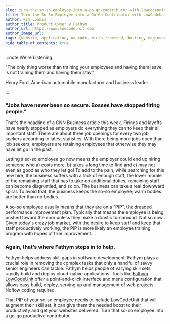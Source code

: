 ```yaml
---
slug: turn-the-so-so-employee-into-a-go-go-contributor-with-lowcodeunit
title: Turn the So-So Employee into a Go-Go Contributor with LowCodeUnit
author: Kim Loomis
author_title: Product Owner @ Fathym
author_url: https://www.lowcodeunit.com
author_image_url:
tags: [website, application, no code, micro-frontend, hosting, engineering]
hide_table_of_contents: true
---
```



:::note We're Listening

"The only thing worse than training your employees and having them leave is not training them and having them stay."

Henry Ford, American automobile manufacturer and business leader

:::

### "Jobs have never been so secure. Bosses have stopped firing people."

That's the headline of a CNN Business article this week. Firings and layoffs have nearly stopped as employers do everything they can to keep their all important staff. There are about three job openings for every two job seekers according to latest statistics. With there being more jobs open than job seekers, employers are retaining employees that otherwise they may have let go in the past.

Letting a so-so employee go now means the employer could end up hiring someone who a) costs more, b) takes a long time to find and c) may not even as good as who they let go! To add to the pain, while searching for this new hire, the business suffers with a lack of enough staff, the lower morale of the remaining staff that has to take on additional duties, remaining staff can become disgruntled, and so on. The business can take a real downward spiral. To avoid that, the business keeps the so-so employee; warm bodies are better than no bodies.

A so-so employee usually means that they are on a "PIP", the dreaded performance improvement plan. Typically that means the employee is being pushed toward the door unless they make a drastic turnaround. Not so now. Given today's crazy job market, with the desire to keep staff and keep that staff productively working, the PIP is more likely an employee training program with hopes of true improvement.

### Again, that’s where Fathym steps in to help.

Fathym helps address skill gaps in software development. Fathym plays a crucial role in removing the complex tasks that only a handful of savvy senior engineers can tackle. Fathym helps people of varying skill sets rapidly build and deploy cloud-native applications. Tools like [Fathym LowCodeUnit](https://www.lowcodeunit.com/) offer a point-and-click interface and menu configuration that allows easy build, deploy, serving up and management of web projects. No/low coding required.

That PIP of your so-so employee needs to include LowCodeUnit that will augment their skill set. It can give them the needed boost to their productivity and get your websites delivered. Turn that so-so employee into a go-go productive contributor.
